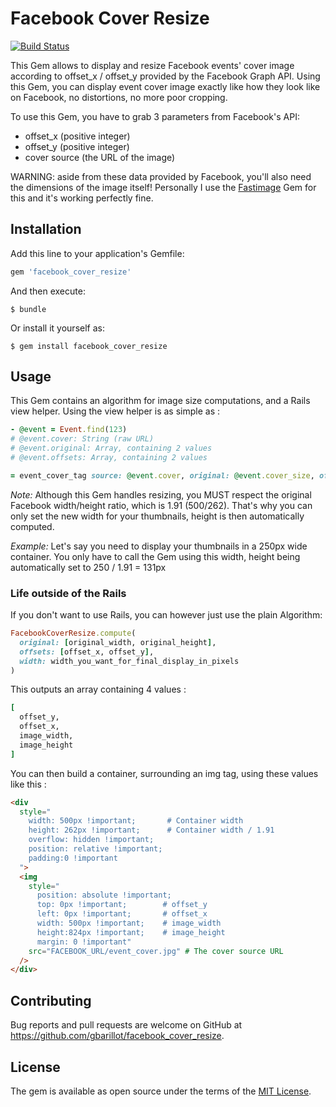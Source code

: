 # Facebook Cover Resize

[![Build Status](https://travis-ci.org/gbarillot/facebook_cover_resize.png)](https://travis-ci.org/gbarillot/facebook_cover_resize)

This Gem allows to display and resize Facebook events' cover image according to offset_x / offset_y
provided by the Facebook Graph API. Using this Gem, you can display event cover image exactly like how they look like on Facebook, no distortions, no more poor cropping.

To use this Gem, you have to grab 3 parameters from Facebook's API:

* offset_x (positive integer)
* offset_y (positive integer)
* cover source (the URL of the image)

WARNING: aside from these data provided by Facebook, you'll also need the dimensions of the image itself!
Personally I use the [Fastimage](https://github.com/sdsykes/fastimage) Gem for this
and it's working perfectly fine.

## Installation

Add this line to your application's Gemfile:

```ruby
gem 'facebook_cover_resize'
```

And then execute:

    $ bundle

Or install it yourself as:

    $ gem install facebook_cover_resize

## Usage

This Gem contains an algorithm for image size computations, and a Rails view helper. Using the view helper
is as simple as :

```ruby
- @event = Event.find(123)
# @event.cover: String (raw URL)
# @event.original: Array, containing 2 values
# @event.offsets: Array, containing 2 values

= event_cover_tag source: @event.cover, original: @event.cover_size, offsets: @event.offsets, width: 500
```

*Note:* Although this Gem handles resizing, you MUST respect the original Facebook width/height ratio,
which is 1.91 (500/262). That's why you can only set the new width for your thumbnails,
height is then automatically computed.

*Example:* Let's say you need to display your thumbnails in a 250px wide container. You only have to
call the Gem using this width, height being automatically set to 250 / 1.91 = 131px

### Life outside of the Rails

If you don't want to use Rails, you can however just use the plain Algorithm:

```ruby
FacebookCoverResize.compute(
  original: [original_width, original_height],
  offsets: [offset_x, offset_y],
  width: width_you_want_for_final_display_in_pixels
)
```
This outputs an array containing 4 values :

```ruby
[
  offset_y,
  offset_x,
  image_width,
  image_height
]
```
You can then build a container, surrounding an img tag, using these values like this :

```html
<div
  style="
    width: 500px !important;       # Container width
    height: 262px !important;      # Container width / 1.91
    overflow: hidden !important;   
    position: relative !important;
    padding:0 !important
  ">
  <img
    style="
      position: absolute !important;
      top: 0px !important;        # offset_y
      left: 0px !important;       # offset_x
      width: 500px !important;    # image_width
      height:824px !important;    # image_height
      margin: 0 !important"
    src="FACEBOOK_URL/event_cover.jpg" # The cover source URL
  />
</div>
```

## Contributing

Bug reports and pull requests are welcome on GitHub at https://github.com/gbarillot/facebook_cover_resize.


## License

The gem is available as open source under the terms of the [MIT License](http://opensource.org/licenses/MIT).
